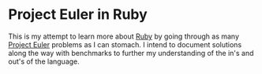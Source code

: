 # Project Euler in Ruby

This is my attempt to learn more about [Ruby](http://www.rubylang.org) by going through as many [Project Euler](http://www.projecteuler.net) problems as I can stomach.  I intend to document solutions along the way with benchmarks to further my understanding of the in's and out's of the language.
